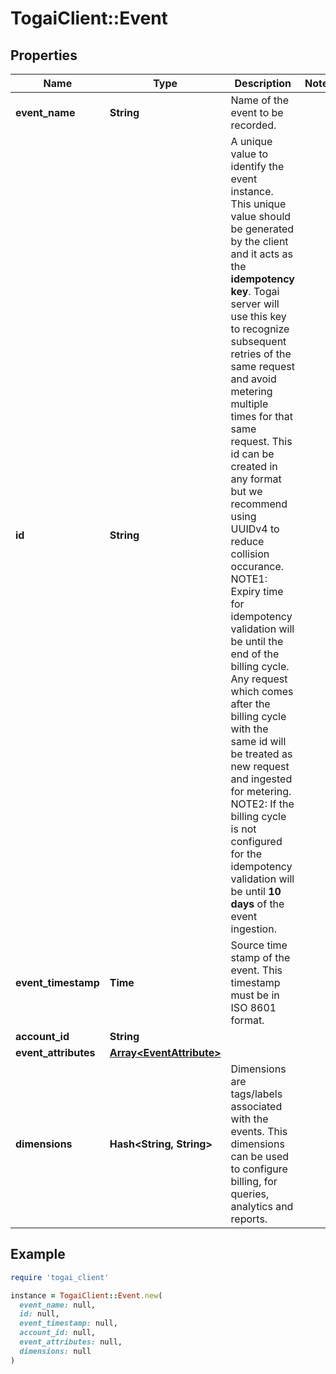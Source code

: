 # TogaiClient::Event

## Properties

| Name | Type | Description | Notes |
| ---- | ---- | ----------- | ----- |
| **event_name** | **String** | Name of the event to be recorded. |  |
| **id** | **String** | A unique value to identify the event instance. This unique value should be generated by the client and it acts as the **idempotency key**. Togai server will use this key to recognize subsequent retries of the same request and avoid metering multiple times for that same request. This id can be created in any format but we recommend using UUIDv4 to reduce collision occurance.    NOTE1: Expiry time for idempotency validation will be until the end of the billing cycle. Any request which comes after the billing cycle with the same id will be treated as new request and ingested for metering.   NOTE2: If the billing cycle is not configured for the idempotency validation will be until **10 days** of the event ingestion. |  |
| **event_timestamp** | **Time** | Source time stamp of the event. This timestamp must be in ISO 8601 format. |  |
| **account_id** | **String** |  |  |
| **event_attributes** | [**Array&lt;EventAttribute&gt;**](EventAttribute.md) |  |  |
| **dimensions** | **Hash&lt;String, String&gt;** | Dimensions are tags/labels associated with the events. This dimensions can be used to configure billing, for queries, analytics and reports. |  |

## Example

```ruby
require 'togai_client'

instance = TogaiClient::Event.new(
  event_name: null,
  id: null,
  event_timestamp: null,
  account_id: null,
  event_attributes: null,
  dimensions: null
)
```

